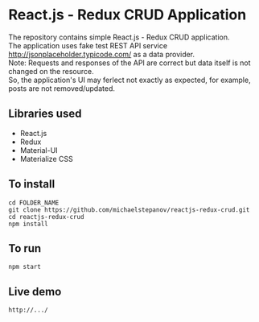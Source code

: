 # React.js - Redux CRUD Application

The repository contains simple React.js - Redux CRUD application.  
The application uses fake test REST API service http://jsonplaceholder.typicode.com/ as a data provider.  
Note: Requests and responses of the API are correct but data itself is not changed on the resource.  
So, the application's UI may ferlect not exactly as expected, for example, posts are not removed/updated.

## Libraries used

* React.js
* Redux
* Material-UI
* Materialize CSS

## To install

	cd FOLDER_NAME
    git clone https://github.com/michaelstepanov/reactjs-redux-crud.git
    cd reactjs-redux-crud
    npm install
	
## To run

	npm start

## Live demo

	http://.../
